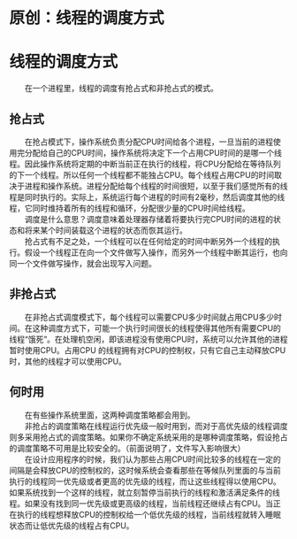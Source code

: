 # 原创：线程的调度方式

# 线程的调度方式

  在一个进程里，线程的调度有抢占式和非抢占式的模式。

## 抢占式

  在抢占模式下，操作系统负责分配CPU时间给各个进程，一旦当前的进程使用完分配给自己的CPU时间，操作系统将决定下一个占用CPU时间的是哪一个线程。因此操作系统将定期的中断当前正在执行的线程，将CPU分配给在等待队列的下一个线程。所以任何一个线程都不能独占CPU。每个线程占用CPU的时间取决于进程和操作系统。进程分配给每个线程的时间很短，以至于我们感觉所有的线程是同时执行的。实际上，系统运行每个进程的时间有2毫秒，然后调度其他的线程，它同时维持着所有的线程和循环，分配很少量的CPU时间给线程。<br/>
  调度是什么意思？调度意味着处理器存储着将要执行完CPU时间的进程的状态和将来某个时间装载这个进程的状态而恢其运行。<br/>
  抢占式有不足之处，一个线程可以在任何给定的时间中断另外一个线程的执行。假设一个线程正在向一个文件做写入操作，而另外一个线程中断其运行，也向同一个文件做写操作，就会出现写入问题。

## 非抢占式

  在非抢占式调度模式下，每个线程可以需要CPU多少时间就占用CPU多少时间。在这种调度方式下，可能一个执行时间很长的线程使得其他所有需要CPU的线程“饿死”。在处理机空闲，即该进程没有使用CPU时，系统可以允许其他的进程暂时使用CPU。占用CPU 的线程拥有对CPU的控制权，只有它自己主动释放CPU时，其他的线程才可以使用CPU。

## 何时用

  在有些操作系统里面，这两种调度策略都会用到。<br/>
  非抢占的调度策略在线程运行优先级一般时用到，而对于高优先级的线程调度则多采用抢占式的调度策略。如果你不确定系统采用的是哪种调度策略，假设抢占的调度策略不可用是比较安全的。（前面说明了，文件写入影响很大）<br/>
  在设计应用程序的时候，我们认为那些占用CPU时间比较多的线程在一定的间隔是会释放CPU的控制权的，这时候系统会查看那些在等候队列里面的与当前执行的线程同一优先级或者更高的优先级的线程，而让这些线程得以使用CPU。如果系统找到一个这样的线程，就立刻暂停当前执行的线程和激活满足条件的线程。如果没有找到同一优先级或更高级的线程，当前线程还继续占有CPU。当正在执行的线程想释放CPU的控制权给一个低优先级的线程，当前线程就转入睡眠状态而让低优先级的线程占有CPU。
